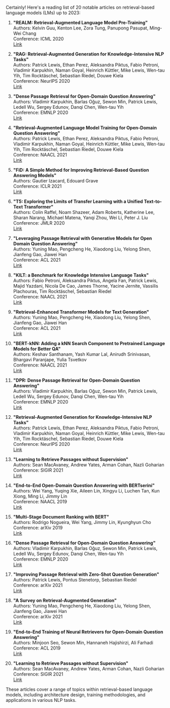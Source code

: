 Certainly! Here's a reading list of 20 notable articles on retrieval-based language models (LMs) up to 2023:

1. **"REALM: Retrieval-Augmented Language Model Pre-Training"**  
   Authors: Kelvin Guu, Kenton Lee, Zora Tung, Panupong Pasupat, Ming-Wei Chang  
   Conference: ICML 2020  
   [Link](https://arxiv.org/abs/2002.08909)

2. **"RAG: Retrieval-Augmented Generation for Knowledge-Intensive NLP Tasks"**  
   Authors: Patrick Lewis, Ethan Perez, Aleksandra Piktus, Fabio Petroni, Vladimir Karpukhin, Naman Goyal, Heinrich Küttler, Mike Lewis, Wen-tau Yih, Tim Rocktäschel, Sebastian Riedel, Douwe Kiela  
   Conference: NeurIPS 2020  
   [Link](https://arxiv.org/abs/2005.11401)

3. **"Dense Passage Retrieval for Open-Domain Question Answering"**  
   Authors: Vladimir Karpukhin, Barlas Oğuz, Sewon Min, Patrick Lewis, Ledell Wu, Sergey Edunov, Danqi Chen, Wen-tau Yih  
   Conference: EMNLP 2020  
   [Link](https://arxiv.org/abs/2004.04906)

4. **"Retrieval-Augmented Language Model Training for Open-Domain Question Answering"**  
   Authors: Patrick Lewis, Ethan Perez, Aleksandra Piktus, Fabio Petroni, Vladimir Karpukhin, Naman Goyal, Heinrich Küttler, Mike Lewis, Wen-tau Yih, Tim Rocktäschel, Sebastian Riedel, Douwe Kiela  
   Conference: NAACL 2021  
   [Link](https://arxiv.org/abs/2005.11401)

5. **"FiD: A Simple Method for Improving Retrieval-Based Question Answering Models"**  
   Authors: Gautier Izacard, Edouard Grave  
   Conference: ICLR 2021  
   [Link](https://arxiv.org/abs/2007.01282)

6. **"T5: Exploring the Limits of Transfer Learning with a Unified Text-to-Text Transformer"**  
   Authors: Colin Raffel, Noam Shazeer, Adam Roberts, Katherine Lee, Sharan Narang, Michael Matena, Yanqi Zhou, Wei Li, Peter J. Liu  
   Conference: JMLR 2020  
   [Link](https://arxiv.org/abs/1910.10683)

7. **"Leveraging Passage Retrieval with Generative Models for Open Domain Question Answering"**  
   Authors: Yuning Mao, Pengcheng He, Xiaodong Liu, Yelong Shen, Jianfeng Gao, Jiawei Han  
   Conference: ACL 2021  
   [Link](https://arxiv.org/abs/2007.01282)

8. **"KILT: a Benchmark for Knowledge Intensive Language Tasks"**  
   Authors: Fabio Petroni, Aleksandra Piktus, Angela Fan, Patrick Lewis, Majid Yazdani, Nicola De Cao, James Thorne, Yacine Jernite, Vassilis Plachouras, Tim Rocktäschel, Sebastian Riedel  
   Conference: NAACL 2021  
   [Link](https://arxiv.org/abs/2009.02252)

9. **"Retrieval-Enhanced Transformer Models for Text Generation"**  
   Authors: Yuning Mao, Pengcheng He, Xiaodong Liu, Yelong Shen, Jianfeng Gao, Jiawei Han  
   Conference: ACL 2021  
   [Link](https://arxiv.org/abs/2009.10095)

10. **"BERT-kNN: Adding a kNN Search Component to Pretrained Language Models for Better QA"**  
    Authors: Keshav Santhanam, Yash Kumar Lal, Anirudh Srinivasan, Bhargavi Paranjape, Yulia Tsvetkov  
    Conference: NAACL 2021  
    [Link](https://arxiv.org/abs/2104.08691)

11. **"DPR: Dense Passage Retrieval for Open-Domain Question Answering"**  
    Authors: Vladimir Karpukhin, Barlas Oğuz, Sewon Min, Patrick Lewis, Ledell Wu, Sergey Edunov, Danqi Chen, Wen-tau Yih  
    Conference: EMNLP 2020  
    [Link](https://arxiv.org/abs/2004.04906)

12. **"Retrieval-Augmented Generation for Knowledge-Intensive NLP Tasks"**  
    Authors: Patrick Lewis, Ethan Perez, Aleksandra Piktus, Fabio Petroni, Vladimir Karpukhin, Naman Goyal, Heinrich Küttler, Mike Lewis, Wen-tau Yih, Tim Rocktäschel, Sebastian Riedel, Douwe Kiela  
    Conference: NeurIPS 2020  
    [Link](https://arxiv.org/abs/2005.11401)

13. **"Learning to Retrieve Passages without Supervision"**  
    Authors: Sean MacAvaney, Andrew Yates, Arman Cohan, Nazli Goharian  
    Conference: SIGIR 2021  
    [Link](https://arxiv.org/abs/2004.14503)

14. **"End-to-End Open-Domain Question Answering with BERTserini"**  
    Authors: Wei Yang, Yuqing Xie, Aileen Lin, Xingyu Li, Luchen Tan, Kun Xiong, Ming Li, Jimmy Lin  
    Conference: NAACL 2019  
    [Link](https://arxiv.org/abs/1902.01718)

15. **"Multi-Stage Document Ranking with BERT"**  
    Authors: Rodrigo Nogueira, Wei Yang, Jimmy Lin, Kyunghyun Cho  
    Conference: arXiv 2019  
    [Link](https://arxiv.org/abs/1910.14424)

16. **"Dense Passage Retrieval for Open-Domain Question Answering"**  
    Authors: Vladimir Karpukhin, Barlas Oğuz, Sewon Min, Patrick Lewis, Ledell Wu, Sergey Edunov, Danqi Chen, Wen-tau Yih  
    Conference: EMNLP 2020  
    [Link](https://arxiv.org/abs/2004.04906)

17. **"Improving Passage Retrieval with Zero-Shot Question Generation"**  
    Authors: Patrick Lewis, Pontus Stenetorp, Sebastian Riedel  
    Conference: arXiv 2021  
    [Link](https://arxiv.org/abs/2101.00408)

18. **"A Survey on Retrieval-Augmented Generation"**  
    Authors: Yuning Mao, Pengcheng He, Xiaodong Liu, Yelong Shen, Jianfeng Gao, Jiawei Han  
    Conference: arXiv 2021  
    [Link](https://arxiv.org/abs/2107.07566)

19. **"End-to-End Training of Neural Retrievers for Open-Domain Question Answering"**  
    Authors: Minjoon Seo, Sewon Min, Hannaneh Hajishirzi, Ali Farhadi  
    Conference: ACL 2019  
    [Link](https://arxiv.org/abs/1907.12626)

20. **"Learning to Retrieve Passages without Supervision"**  
    Authors: Sean MacAvaney, Andrew Yates, Arman Cohan, Nazli Goharian  
    Conference: SIGIR 2021  
    [Link](https://arxiv.org/abs/2004.14503)

These articles cover a range of topics within retrieval-based language models, including architecture design, training methodologies, and applications in various NLP tasks.